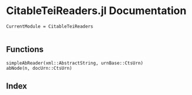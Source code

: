 # CitableTeiReaders.jl Documentation
```@meta
CurrentModule = CitableTeiReaders
```
```@contents
```
## Functions
```@docs
simpleAbReader(xml::AbstractString, urnBase::CtsUrn)
abNode(n, docUrn::CtsUrn)
```
## Index
```@index
```

